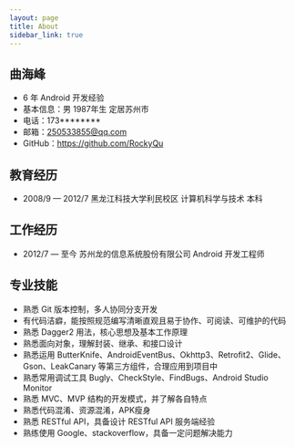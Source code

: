 ```yaml
---
layout: page
title: About
sidebar_link: true
---
```

  
## 曲海峰

- 6 年 Android 开发经验
- 基本信息：男 1987年生 定居苏州市
- 电话：173********
- 邮箱：250533855@qq.com
- GitHub：https://github.com/RockyQu

## 教育经历

-  2008/9 — 2012/7 黑龙江科技大学利民校区 计算机科学与技术 本科 

## 工作经历 

- 2012/7 — 至今 苏州龙的信息系统股份有限公司  Android 开发工程师

## 专业技能

- 熟悉 Git 版本控制，多人协同分支开发
- 有代码洁癖，能按照规范编写清晰直观且易于协作、可阅读、可维护的代码
- 熟悉 Dagger2 用法，核心思想及基本工作原理
- 熟悉面向对象，理解封装、继承、和接口设计
- 熟悉运用 ButterKnife、AndroidEventBus、Okhttp3、Retrofit2、Glide、Gson、LeakCanary 等第三方组件，合理应用到项目中
- 熟悉常用调试工具 Bugly、CheckStyle、FindBugs、Android Studio Monitor
- 熟悉 MVC、MVP 结构的开发模式，并了解各自特点
- 熟悉代码混淆、资源混淆，APK瘦身
- 熟悉 RESTful API，具备设计 RESTful API 服务端经验
- 熟练使用 Google、stackoverflow，具备一定问题解决能力